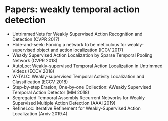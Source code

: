 # Papers: weakly temporal action detection
- UntrimmedNets for Weakly Supervised Action Recognition and Detection (CVPR 2017)
- Hide-and-seek: Forcing a network to be meticulous for weakly-supervised object and action localization (ICCV 2017)
- Weakly Supervised Action Localization by Sparse Temporal Pooling Network (CVPR 2018)
- AutoLoc: Weakly-supervised Temporal Action Localization in Untrimmed Videos (ECCV 2018)
- W-TALC: Weakly-supervised Temporal Activity Localization and Classification (ECCV 2018)
- Step-by-step Erasion, One-by-one Collection: AWeakly Supervised Temporal Action Detector (MM 2018)
- Segregated Temporal Assembly Recurrent Networks for Weakly Supervised Multiple Action Detection (AAAI 2019)
- RefineLoc: Iterative Refinement for Weakly-Supervised Action Localization (Arxiv 2019.4)
